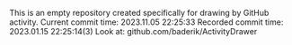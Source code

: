 This is an empty repository created specifically for drawing by GitHub activity.
Current commit time: 2023.11.05 22:25:33
Recorded commit time: 2023.01.15 22:25:14(3)
Look at: github.com/baderik/ActivityDrawer

